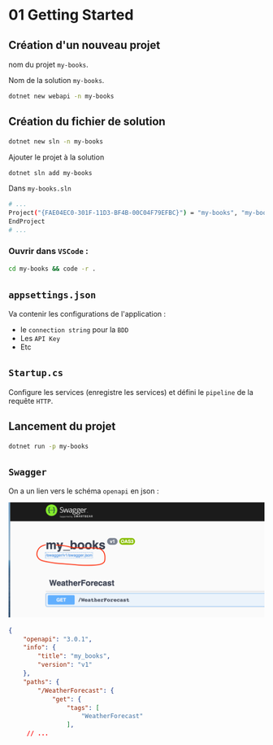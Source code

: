 # 01 Getting Started



## Création d'un nouveau projet

nom du projet `my-books`.

Nom de la solution `my-books`.

```bash
dotnet new webapi -n my-books
```



## Création du fichier de solution

```bash
dotnet new sln -n my-books
```

Ajouter le projet à la solution

```bash
dotnet sln add my-books
```

Dans `my-books.sln`

```bash
# ...
Project("{FAE04EC0-301F-11D3-BF4B-00C04F79EFBC}") = "my-books", "my-books\my-books.csproj", "{F9223842-28C7-42C9-8B60-5C5BA0E2B2CE}"
EndProject
# ...
```

### Ouvrir dans `VSCode` :

```bash
cd my-books && code -r .
```



## `appsettings.json`

Va contenir les configurations de l'application :

- le `connection string` pour la `BDD`
- Les `API Key`
- Etc



## `Startup.cs`

Configure les services (enregistre les services) et défini le `pipeline` de la requête `HTTP`.



## Lancement du projet

```bash
dotnet run -p my-books
```



## `Swagger`

On a un lien vers le schéma `openapi` en json :

<img src="assets/link-to-json-schema-openapi.png" alt="link-to-json-schema-openapi" style="zoom:50%;" />

```json
{
    "openapi": "3.0.1",
    "info": {
        "title": "my_books",
        "version": "v1"
    },
    "paths": {
        "/WeatherForecast": {
            "get": {
                "tags": [
                    "WeatherForecast"
                ],
     // ...
```

